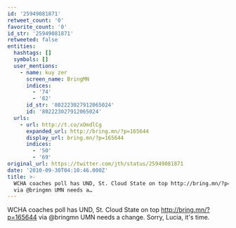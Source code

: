 ```yaml
---
id: '25949081871'
retweet_count: '0'
favorite_count: '0'
id_str: '25949081871'
retweeted: false
entities:
  hashtags: []
  symbols: []
  user_mentions:
    - name: kuy zer
      screen_name: BringMN
      indices:
        - '74'
        - '82'
      id_str: '802223027912065024'
      id: '802223027912065024'
  urls:
    - url: http://t.co/xOmdlCg
      expanded_url: http://bring.mn/?p=165644
      display_url: bring.mn/?p=165644
      indices:
        - '50'
        - '69'
original_url: https://twitter.com/jth/status/25949081871
date: '2010-09-30T04:10:46.000Z'
title: >-
  WCHA coaches poll has UND, St. Cloud State on top http://bring.mn/?p=165644
  via @bringmn UMN needs a…
---
```


WCHA coaches poll has UND, St. Cloud State on top http://bring.mn/?p=165644 via @bringmn UMN needs a change. Sorry, Lucia, it's time.